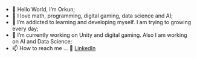 - 👋 Hello World, I’m Orkun;
- 👀 I love math, programming, digital gaming, data science and AI;
- 🌱 I’m addicted to learning and developing myself. I am trying to growing every day;
- 💞️ I’m currently working on Unity and digital gaming. Also I am working on AI and Data Science;
- 📫 How to reach me ...
      :office: [LinkedIn](https://www.linkedin.com/in/orkun-kocak/)
           

<!---
orkun51/orkun51 is a ✨ special ✨ repository because its `README.md` (this file) appears on your GitHub profile.
You can click the Preview link to take a look at your changes.
--->

